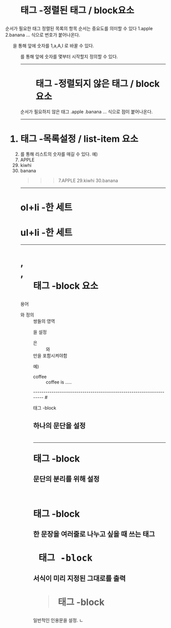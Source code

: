 # <ol> 태그 -정렬된 태그 / block요소

순서가 필요한 태그
정렬된 목록의 항목 순서는 중요도를 의미할 수 있다
1.apple 2.banana ... 식으로 번호가 붙어나온다.
<ol type=""> 을 통해 앞에 숫자를 1,a,A,I 로 바꿀 수 있다.
<ol start="">를 통해 앞에 숫자를 몇부터 시작할지 정의할 수 있다.

---------------------------------------------------------------------
# <ul> 태그 -정렬되지 않은 태그 / block 요소

순서가 필요하지 않은 태그
.apple .banana ... 식으로 점이 붙어나온다.

---------------------------------------------------------------------
# <li> 태그 -목록설정 / list-item 요소

<li value="숫자"> 를 통해 리스트의 숫자를 매길 수 있다.
예) <li value="7">APPLE</li>
    <li value="29">kiwhi</li>
    <li>banana</li>

>>> 7.APPLE
    29.kiwhi
    30.banana
---------------------------------------------------------------------
# ol+li -한 세트
# ul+li -한 세트
---------------------------------------------------------------------
 # <dl>,<dt>,<dd> 태그 -block 요소

 용어 <dt>와 정의<dd> 쌍들의 영역<dl>을 설정
<dl>은 <dd>와<dt>만을 포함시켜야함 

예)
<dl>
    <dt>coffee</dt>
    <dd>coffee is .....</dd>
</dl>
---------------------------------------------------------------------
# <p> 태그 -block

하나의 문단을 설정
---------------------------------------------------------------------
# <hr/> 태그 -block

문단의 분리를 위해 설정
---------------------------------------------------------------------
# <br> 태그 -block
한 문장을 여러줄로 나누고 싶을 때 쓰는 태그
---------------------------------------------------------------------
# <pre> 태그 -block

서식이 미리 지정된 그대로를 출력
---------------------------------------------------------------------
# <blockquote> 태그 -block

일반적인 인용문을 설정.
ㄴ
